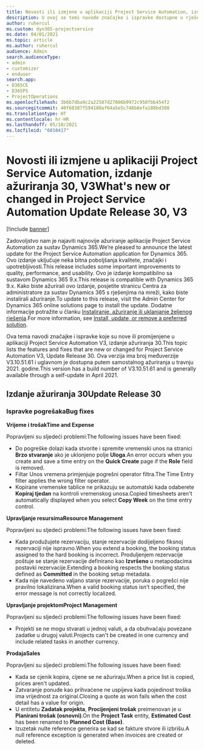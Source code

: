 ```yaml
---
title: Novosti ili izmjene u aplikaciji Project Service Automation, izdanje ažuriranja 30, V3
description: U ovoj se temi navode značajke i ispravke dostupne u rješenju Project Service Automation, izdanje ažuriranja 30, V3.
author: ruhercul
ms.custom: dyn365-projectservice
ms.date: 04/01/2021
ms.topic: article
ms.author: ruhercul
audience: Admin
search.audienceType:
- admin
- customizer
- enduser
search.app:
- D365CE
- D365PS
- ProjectOperations
ms.openlocfilehash: 3b6b7dba9c2a22587d27006b9972c950fbb454f2
ms.sourcegitcommit: 40f68387f594180af64a5e5c748b6efa188bd300
ms.translationtype: HT
ms.contentlocale: hr-HR
ms.lasthandoff: 05/10/2021
ms.locfileid: "6010417"
---
```

# <a name="whats-new-or-changed-in-project-service-automation-update-release-30-v3"></a><span data-ttu-id="bac4a-103">Novosti ili izmjene u aplikaciji Project Service Automation, izdanje ažuriranja 30, V3</span><span class="sxs-lookup"><span data-stu-id="bac4a-103">What's new or changed in Project Service Automation Update Release 30, V3</span></span>

[!include [banner](../includes/psa-now-project-operations.md)]

<span data-ttu-id="bac4a-104">Zadovoljstvo nam je najaviti najnovije ažuriranje aplikacije Project Service Automation za sustav Dynamics 365.</span><span class="sxs-lookup"><span data-stu-id="bac4a-104">We’re pleased to announce the latest update for the Project Service Automation application for Dynamics 365.</span></span> <span data-ttu-id="bac4a-105">Ovo izdanje uključuje neka bitna poboljšanja kvalitete, značajki i upotrebljivosti.</span><span class="sxs-lookup"><span data-stu-id="bac4a-105">This release includes some important improvements to quality, performance, and usability.</span></span> <span data-ttu-id="bac4a-106">Ovo je izdanje kompatibilno sa sustavom Dynamics 365 9.x.</span><span class="sxs-lookup"><span data-stu-id="bac4a-106">This release is compatible with Dynamics 365 9.x.</span></span> <span data-ttu-id="bac4a-107">Kako biste ažurirali ovo izdanje, posjetite stranicu Centra za administratore za sustav Dynamics 365 s rješenjima na mreži, kako biste instalirali ažuriranje.</span><span class="sxs-lookup"><span data-stu-id="bac4a-107">To update to this release, visit the Admin Center for Dynamics 365 online solutions page to install the update.</span></span> <span data-ttu-id="bac4a-108">Dodatne informacije potražite u članku [Instaliranje, ažuriranje ili uklanjanje željenog rješenja](/power-platform/admin/install-remove-preferred-solution.md).</span><span class="sxs-lookup"><span data-stu-id="bac4a-108">For more information, see [Install, update, or remove a preferred solution](/power-platform/admin/install-remove-preferred-solution.md).</span></span>

<span data-ttu-id="bac4a-109">Ova tema navodi značajke i ispravke koje su nove ili promijenjene u aplikaciji Project Service Automation V3, izdanje ažuriranja 30.</span><span class="sxs-lookup"><span data-stu-id="bac4a-109">This topic lists the features and fixes that are new or changed for Project Service Automation V3, Update Release 30.</span></span> <span data-ttu-id="bac4a-110">Ova verzija ima broj međuverzije V3.10.51.61 i uglavnom je dostupna putem samostalnog ažuriranja u travnju 2021. godine.</span><span class="sxs-lookup"><span data-stu-id="bac4a-110">This version has a build number of V3.10.51.61 and is generally available through a self-update in April 2021.</span></span>

## <a name="update-release-30"></a><span data-ttu-id="bac4a-111">Izdanje ažuriranja 30</span><span class="sxs-lookup"><span data-stu-id="bac4a-111">Update Release 30</span></span>

### <a name="bug-fixes"></a><span data-ttu-id="bac4a-112">Ispravke pogrešaka</span><span class="sxs-lookup"><span data-stu-id="bac4a-112">Bug fixes</span></span>

<span data-ttu-id="bac4a-113">**Vrijeme i trošak**</span><span class="sxs-lookup"><span data-stu-id="bac4a-113">**Time and Expense**</span></span>

<span data-ttu-id="bac4a-114">Popravljeni su sljedeći problemi:</span><span class="sxs-lookup"><span data-stu-id="bac4a-114">The following issues have been fixed:</span></span>

- <span data-ttu-id="bac4a-115">Do pogreške dolazi kada stvorite i spremite vremenski unos na stranici **Brzo stvaranje** ako je uklonjeno polje **Uloga**.</span><span class="sxs-lookup"><span data-stu-id="bac4a-115">An error occurs when you create and save a time entry on the **Quick Create** page if the **Role** field is removed.</span></span>
- <span data-ttu-id="bac4a-116">Filtar Unos vremena primjenjuje pogrešni operator filtra.</span><span class="sxs-lookup"><span data-stu-id="bac4a-116">The Time Entry filter applies the wrong filter operator.</span></span>
- <span data-ttu-id="bac4a-117">Kopirane vremenske tablice ne prikazuju se automatski kada odaberete **Kopiraj tjedan** na kontroli vremenskog unosa.</span><span class="sxs-lookup"><span data-stu-id="bac4a-117">Copied timesheets aren't automatically displayed when you select **Copy Week** on the time entry control.</span></span>

<span data-ttu-id="bac4a-118">**Upravljanje resursima**</span><span class="sxs-lookup"><span data-stu-id="bac4a-118">**Resource Management**</span></span>

<span data-ttu-id="bac4a-119">Popravljeni su sljedeći problemi:</span><span class="sxs-lookup"><span data-stu-id="bac4a-119">The following issues have been fixed:</span></span>

- <span data-ttu-id="bac4a-120">Kada produžujete rezervaciju, stanje rezervacije dodijeljeno fiksnoj rezervaciji nije ispravno.</span><span class="sxs-lookup"><span data-stu-id="bac4a-120">When you extend a booking, the booking status assigned to the hard booking is incorrect.</span></span> <span data-ttu-id="bac4a-121">Produljenjem rezervacije poštuje se stanje rezervacije definirano kao **Izvršeno** u metapodacima postavki rezervacije.</span><span class="sxs-lookup"><span data-stu-id="bac4a-121">Extending a booking respects the booking status defined as **Committed** in the booking setup metadata.</span></span>
- <span data-ttu-id="bac4a-122">Kada nije navedeno valjano stanje rezervacije, poruka o pogrešci nije pravilno lokalizirana.</span><span class="sxs-lookup"><span data-stu-id="bac4a-122">When a valid booking status isn't specified, the error message is not correctly localized.</span></span>

<span data-ttu-id="bac4a-123">**Upravljanje projektom**</span><span class="sxs-lookup"><span data-stu-id="bac4a-123">**Project Management**</span></span>

<span data-ttu-id="bac4a-124">Popravljeni su sljedeći problemi:</span><span class="sxs-lookup"><span data-stu-id="bac4a-124">The following issues have been fixed:</span></span>

- <span data-ttu-id="bac4a-125">Projekti se ne mogu stvarati u jednoj valuti, a da obuhvaćaju povezane zadatke u drugoj valuti.</span><span class="sxs-lookup"><span data-stu-id="bac4a-125">Projects can't be created in one currency and include related tasks in another currency.</span></span>

<span data-ttu-id="bac4a-126">**Prodaja**</span><span class="sxs-lookup"><span data-stu-id="bac4a-126">**Sales**</span></span>

<span data-ttu-id="bac4a-127">Popravljeni su sljedeći problemi:</span><span class="sxs-lookup"><span data-stu-id="bac4a-127">The following issues have been fixed:</span></span>

- <span data-ttu-id="bac4a-128">Kada se cjenik kopira, cijene se ne ažuriraju.</span><span class="sxs-lookup"><span data-stu-id="bac4a-128">When a price list is copied, prices aren't updated.</span></span>
- <span data-ttu-id="bac4a-129">Zatvaranje ponude kao prihvaćene ne uspijeva kada pojedinost troška ima vrijednost za original.</span><span class="sxs-lookup"><span data-stu-id="bac4a-129">Closing a quote as won fails when the cost detail has a value for origin.</span></span>
- <span data-ttu-id="bac4a-130">U entitetu **Zadatak projekta**, **Procijenjeni trošak** preimenovan je u **Planirani trošak (osnovni)**.</span><span class="sxs-lookup"><span data-stu-id="bac4a-130">On the **Project Task** entity, **Estimated Cost** has been renamed to **Planned Cost (Base)**.</span></span>
- <span data-ttu-id="bac4a-131">Izuzetak nulte reference generira se kad se fakture stvore ili izbrišu.</span><span class="sxs-lookup"><span data-stu-id="bac4a-131">A null reference exception is generated when invoices are created or deleted.</span></span>
